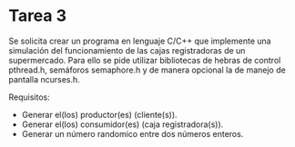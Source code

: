 # Tarea 3
Se solicita crear un programa en lenguaje C/C++ que implemente una simulación del funcionamiento de las cajas registradoras de un supermercado. Para ello se pide utilizar bibliotecas de hebras de control pthread.h, semáforos semaphore.h y de manera opcional la de manejo de pantalla ncurses.h.

Requisitos:

  - Generar el(los) productor(es) (cliente(s)).
  - Generar el(los) consumidor(es) (caja registradora(s)).
  - Generar un número randomico entre dos números enteros.
